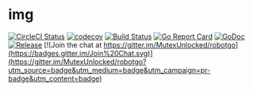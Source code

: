 # img

[![CircleCI Status](https://circleci.com/gh/vcaesar/imgo.svg?style=shield)](https://circleci.com/gh/vcaesar/imgo)
[![codecov](https://codecov.io/gh/vcaesar/imgo/branch/master/graph/badge.svg)](https://codecov.io/gh/vcaesar/imgo)
[![Build Status](https://travis-ci.org/vcaesar/imgo.svg)](https://travis-ci.org/vcaesar/imgo)
[![Go Report Card](https://goreportcard.com/badge/github.com/vcaesar/imgo)](https://goreportcard.com/report/github.com/vcaesar/imgo)
[![GoDoc](https://godoc.org/github.com/vcaesar/imgo?status.svg)](https://godoc.org/github.com/vcaesar/imgo)
[![Release](https://github-release-version.herokuapp.com/github/vcaesar/imgo/release.svg?style=flat)](https://github.com/vcaesar/imgo/releases/latest)
[![Join the chat at https://gitter.im/MutexUnlocked/robotgo](https://badges.gitter.im/Join%20Chat.svg)](https://gitter.im/MutexUnlocked/robotgo?utm_source=badge&utm_medium=badge&utm_campaign=pr-badge&utm_content=badge)